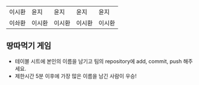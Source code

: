 <table>
      <tbody>
        <tr>
          <td>이시환</td>
          <td>윤지</td>
          <td>윤지</td>
          <td>윤지</td>
          <td>윤지</td>
        </tr>
        <tr>
          <td>이솨환</td>
          <td>이시환</td>
          <td>이시환</td>
          <td>이시환</td>
          <td>이시환</td>
        </tr>
      </tbody>
</table>

## 땅따먹기 게임

- 테이블 시트에 본인의 이름을 남기고 팀의 repository에 add, commit, push 해주세요.
- 제한시간 5분 이후에 가장 많은 이름을 남긴 사람이 우승!
